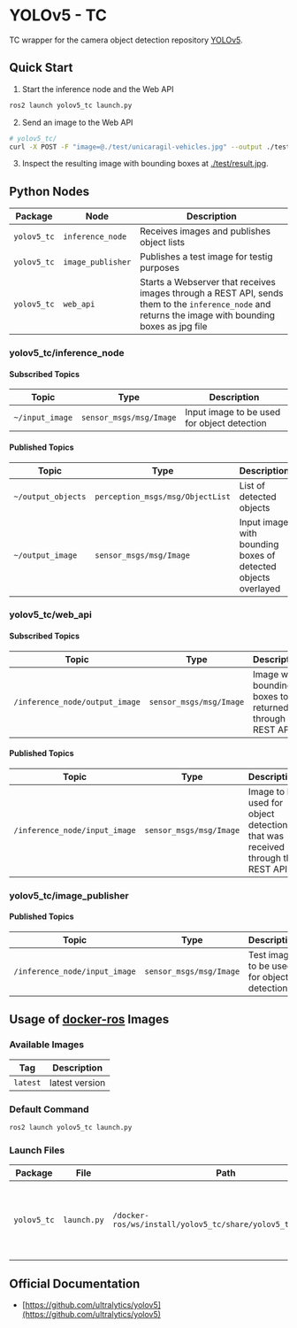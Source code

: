 # YOLOv5 - TC

TC wrapper for the camera object detection repository [YOLOv5](https://github.com/ultralytics/yolov5).

## Quick Start

1. Start the inference node and the Web API

```bash
ros2 launch yolov5_tc launch.py
```

2. Send an image to the Web API

```bash
# yolov5_tc/
curl -X POST -F "image=@./test/unicaragil-vehicles.jpg" --output ./test/result.jpg http://localhost:5000/yolov5/input_image
```

3. Inspect the resulting image with bounding boxes at [./test/result.jpg](./test/result.jpg).

## Python Nodes

| Package | Node | Description |
| --- | --- | --- |
| `yolov5_tc` | `inference_node` | Receives images and publishes object lists |
| `yolov5_tc` | `image_publisher` | Publishes a test image for testig purposes |
| `yolov5_tc` | `web_api` | Starts a Webserver that receives images through a REST API, sends them to the `inference_node` and returns the image with bounding boxes as jpg file |

### yolov5_tc/inference_node

#### Subscribed Topics

| Topic | Type | Description |
| --- | --- | --- |
| `~/input_image` | `sensor_msgs/msg/Image` | Input image to be used for object detection |

#### Published Topics

| Topic | Type | Description |
| --- | --- | --- |
| `~/output_objects` | `perception_msgs/msg/ObjectList` | List of detected objects |
| `~/output_image` | `sensor_msgs/msg/Image` | Input image with bounding boxes of detected objects overlayed |

### yolov5_tc/web_api

#### Subscribed Topics

| Topic | Type | Description |
| --- | --- | --- |
| `/inference_node/output_image` | `sensor_msgs/msg/Image` | Image with bounding boxes to be returned through the REST API |

#### Published Topics

| Topic | Type | Description |
| --- | --- | --- |
| `/inference_node/input_image` | `sensor_msgs/msg/Image` | Image to be used for object detection that was received through the REST API |

### yolov5_tc/image_publisher

#### Published Topics

| Topic | Type | Description |
| --- | --- | --- |
| `/inference_node/input_image` | `sensor_msgs/msg/Image` | Test image to be used for object detection |

## Usage of [docker-ros](https://github.com/ika-rwth-aachen/docker-ros) Images

### Available Images

| Tag | Description |
| --- | --- |
| `latest` | latest version |

### Default Command

```bash
ros2 launch yolov5_tc launch.py
```

### Launch Files

| Package | File | Path | Description |
| --- | --- | --- | --- |
| `yolov5_tc` | `launch.py` | `/docker-ros/ws/install/yolov5_tc/share/yolov5_tc/launch.py` | Starts inference node and test node if `test:=true` is appended |


## Official Documentation

- [https://github.com/ultralytics/yolov5](https://github.com/ultralytics/yolov5)
